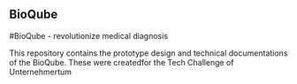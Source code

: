 ## BioQube

#BioQube - revolutionize medical diagnosis

This repository contains the prototype design and technical documentations of the BioQube. These were createdfor the Tech Challenge of Unternehmertum


